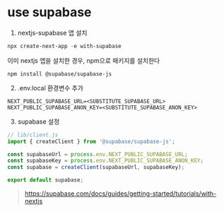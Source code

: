 # use supabase

1. nextjs-supabase 앱 설치
```powershell
npx create-next-app -e with-supabase
```
이미 nextjs 앱을 설치한 경우, npm으로 패키지를 설치한다
```text
npm install @supabase/supabase-js
```

2. .env.local 환경변수 추가
```text
NEXT_PUBLIC_SUPABASE_URL=<SUBSTITUTE_SUPABASE_URL>
NEXT_PUBLIC_SUPABASE_ANON_KEY=<SUBSTITUTE_SUPABASE_ANON_KEY>
```
3. supabase 설정
```js
// lib/client.js
import { createClient } from '@supabase/supabase-js';

const supabaseUrl = process.env.NEXT_PUBLIC_SUPABASE_URL;
const supabaseKey = process.env.NEXT_PUBLIC_SUPABASE_ANON_KEY;
const supabase = createClient(supabaseUrl, supabaseKey);

export default supabase;
```
>https://supabase.com/docs/guides/getting-started/tutorials/with-nextjs
